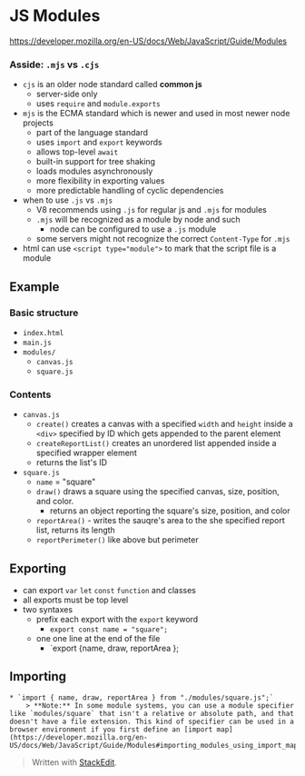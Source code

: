 # JS Modules
https://developer.mozilla.org/en-US/docs/Web/JavaScript/Guide/Modules

### Asside: `.mjs` vs `.cjs`
* `cjs` is an older node standard called **common js**
	* server-side only
	* uses `require` and `module.exports`
* `mjs` is the ECMA standard which is newer and used in most newer node projects
	* part of the language standard
	* uses `import` and `export` keywords
	* allows top-level `await`
	* built-in support for tree shaking
	* loads modules asynchronously
	* more flexibility in exporting values
	* more predictable handling of cyclic dependencies
* when to use `.js` vs `.mjs`
	* V8 recommends using `.js` for regular js and `.mjs` for modules
	* `.mjs` will be recognized as a module by node and such
		*  node can be configured to  use a `.js` module
	* some servers might not recognize the correct `Content-Type` for `.mjs` 
* html can use `<script type="module">` to mark that the script file is a module
## Example
### Basic structure
* `index.html`
* `main.js`
* `modules/`
	* `canvas.js`
	* `square.js`
### Contents
* `canvas.js`
	* `create()` creates a canvas with a specified `width` and `height` inside a `<div>` specified by ID which gets appended to the parent element
	* `createReportList()` creates an unordered list appended inside a specified wrapper element
	* returns the list's ID
* `square.js` 
	* `name` = "square"
	* `draw()` draws a square using the specified canvas, size, position, and color.
		* returns an object reporting the square's size, position, and color
	* `reportArea()` - writes the sauqre's area to the she specified report list, returns its length
	* `reportPerimeter()` like above but perimeter

## Exporting
* can export `var` `let` `const` `function` and classes
* all exports must be top level
* two syntaxes
	* prefix each export with the `export` keyword
		* `export const name = "square";`
	* one one line at the end of the file
		* `export {name, draw, reportArea };

## Importing
	* `import { name, draw, reportArea } from "./modules/square.js";`
		> **Note:** In some module systems, you can use a module specifier like `modules/square` that isn't a relative or absolute path, and that doesn't have a file extension. This kind of specifier can be used in a browser environment if you first define an [import map](https://developer.mozilla.org/en-US/docs/Web/JavaScript/Guide/Modules#importing_modules_using_import_maps).



> Written with [StackEdit](https://stackedit.io/).
<!--stackedit_data:
eyJoaXN0b3J5IjpbODM5OTc1MDIxLC0xODQ0MjkwODc0XX0=
-->
